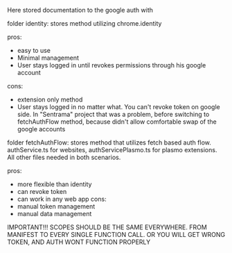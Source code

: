 Here stored documentation to the google auth with

folder identity:
stores method utilizing chrome.identity

pros:

- easy to use
- Minimal management
- User stays logged in until revokes permissions through his google account

cons:

- extension only method
- User stays logged in no matter what. You can't revoke token on google side.
  In "Sentrama" project that was a problem, before switching to fetchAuthFlow method, because didn't allow comfortable swap of the google accounts

folder fetchAuthFlow:
stores method that utilizes fetch based auth flow.
authService.ts for websites, authServicePlasmo.ts for plasmo extensions.
All other files needed in both scenarios.

pros:

- more flexible than identity
- can revoke token
- can work in any web app
  cons:
- manual token management
- manual data management

IMPORTANT!!! SCOPES SHOULD BE THE SAME EVERYWHERE. FROM MANIFEST TO EVERY SINGLE FUNCTION CALL.
OR YOU WILL GET WRONG TOKEN, AND AUTH WONT FUNCTION PROPERLY
